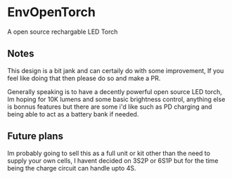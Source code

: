 # EnvOpenTorch
 A open source rechargable LED Torch

## Notes
This design is a bit jank and can certaily do with some improvement, If you feel like doing that then please do so and make a PR.

Generally speaking is to have a decently powerful open source LED torch, Im hoping for 10K lumens and some basic brightness control, anything else is bonnus features but there are some i'd like such as PD charging and being able to act as a battery bank if needed.

## Future plans
Im probably going to sell this as a full unit or kit other than the need to supply your own cells, I havent decided on 3S2P or 6S1P but for the time being the charge circuit can handle upto 4S.